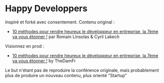 # Happy Developpers

Inspiré et forké avec consentement. Contenu original :
* [10 méthodes pour rendre heureux le développeur en entreprise, la 7ème va vous étonner !](https://linsolas.github.io/devoxx-france-2017/index.html) par Romain Linsolas & Cyril Lakech

Visionnez en prod :
* [10 méthodes pour rendre heureux le développeur en entreprise, la 7ème va vous étonner !](https://jechercheundev.github.io/conf-10-methodes-pour-rendre-les-devs-heureux/#/) by TheDamFr


Le but n'étant pas de reproduire la conférence originale, mais probablement plus de produire un nouveau contenu, plus orienté "Startup"
